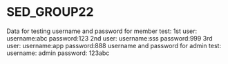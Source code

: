 # SED_GROUP22


Data for testing
username and password for member test:
1st user:
  username:abc
  password:123
2nd user:
  username:sss
  password:999
3rd user:
  username:app
  password:888
username and password for admin test: 
  username: admin 
  password: 123abc
